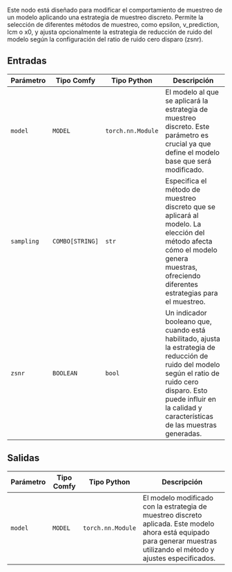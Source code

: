 
Este nodo está diseñado para modificar el comportamiento de muestreo de un modelo aplicando una estrategia de muestreo discreto. Permite la selección de diferentes métodos de muestreo, como epsilon, v_prediction, lcm o x0, y ajusta opcionalmente la estrategia de reducción de ruido del modelo según la configuración del ratio de ruido cero disparo (zsnr).

## Entradas

| Parámetro | Tipo Comfy | Tipo Python     | Descripción |
|-----------|--------------|-------------------|-------------|
| `model`   | `MODEL`     | `torch.nn.Module` | El modelo al que se aplicará la estrategia de muestreo discreto. Este parámetro es crucial ya que define el modelo base que será modificado. |
| `sampling`| `COMBO[STRING]` | `str`           | Especifica el método de muestreo discreto que se aplicará al modelo. La elección del método afecta cómo el modelo genera muestras, ofreciendo diferentes estrategias para el muestreo. |
| `zsnr`    | `BOOLEAN`   | `bool`           | Un indicador booleano que, cuando está habilitado, ajusta la estrategia de reducción de ruido del modelo según el ratio de ruido cero disparo. Esto puede influir en la calidad y características de las muestras generadas. |

## Salidas

| Parámetro | Tipo Comfy | Tipo Python     | Descripción |
|-----------|-------------|-------------------|-------------|
| `model`   | `MODEL`     | `torch.nn.Module` | El modelo modificado con la estrategia de muestreo discreto aplicada. Este modelo ahora está equipado para generar muestras utilizando el método y ajustes especificados. |
